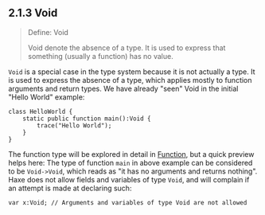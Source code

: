 ## 2.1.3 Void

> Define: Void
>
> Void denote the absence of a type. It is used to express that something (usually a function) has no value.


`Void` is a special case in the type system because it is not actually a type. It is used to express the absence of a type, which applies mostly to function arguments and return types.
We have already "seen" Void in the initial "Hello World" example:

```
class HelloWorld {
	static public function main():Void {
		trace("Hello World");
	}
}
```
The function type will be explored in detail in [Function](https://github.com/Simn/HaxeManual/tree/master/md/manual/2.6-Function.md), but a quick preview helps here: The type of function `main` in above example can be considered to be `Void->Void`, which reads as "it has no arguments and returns nothing".
Haxe does not allow fields and variables of type `Void`, and will complain if an attempt is made at declaring such:

```
var x:Void; // Arguments and variables of type Void are not allowed
```